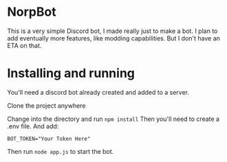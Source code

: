 ﻿# NorpBot
This is a very simple Discord bot, I made really just to make a bot.
I plan to add eventually more features, like modding capabilities. But I don't have an ETA on that.

# Installing and running
You'll need a discord bot already created and added to a server.

Clone the project anywhere

Change into the directory and run ```npm install```
Then you'll need to create a .env file. And add:
```
BOT_TOKEN="Your Token Here"
```
Then run ```node app.js``` to start the bot.
